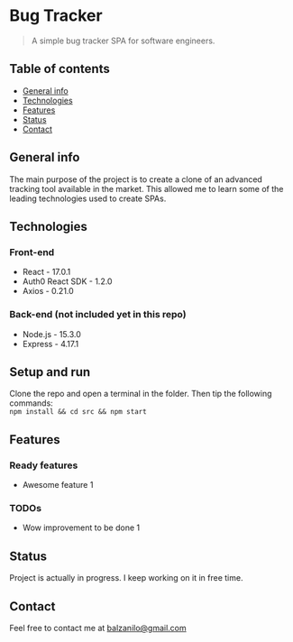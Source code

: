 # Bug Tracker
> A simple bug tracker SPA for software engineers.

## Table of contents
* [General info](#general-info)
* [Technologies](#technologies)
* [Features](#features)
* [Status](#status)
* [Contact](#contact)

## General info
The main purpose of the project is to create a clone of an advanced tracking tool available in the market. This allowed me to learn some of the leading technologies used to create SPAs.

<!-- ## Screenshots
[Example screenshot](./img/screenshot.png) -->

## Technologies
### Front-end
* React - 17.0.1
* Auth0 React SDK - 1.2.0
* Axios - 0.21.0

### Back-end (not included yet in this repo)
* Node.js - 15.3.0
* Express - 4.17.1

## Setup and run
Clone the repo and open a terminal in the folder. Then tip the following commands:\
`npm install && cd src && npm start`

## Features
### Ready features
* Awesome feature 1

### TODOs 
* Wow improvement to be done 1

## Status
Project is actually in progress. I keep working on it in free time.

## Contact
Feel free to contact me at balzanilo@gmail.com
